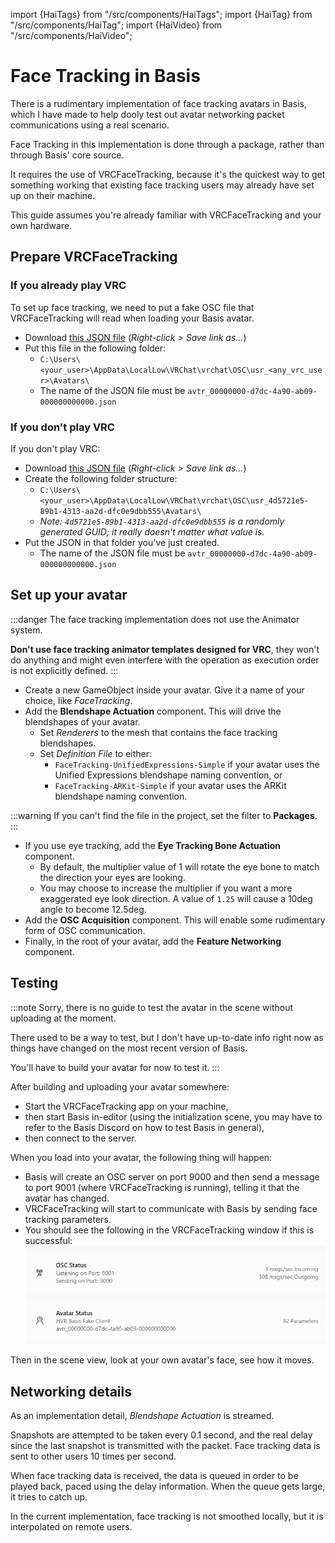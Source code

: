 import {HaiTags} from "/src/components/HaiTags";
import {HaiTag} from "/src/components/HaiTag";
import {HaiVideo} from "/src/components/HaiVideo";

# Face Tracking in Basis

<HaiTags>
<HaiTag requiresBasis={true} />
</HaiTags>

There is a rudimentary implementation of face tracking avatars in Basis, which I have made to help dooly test out avatar networking packet
communications using a real scenario.

Face Tracking in this implementation is done through a package, rather than through Basis' core source.

It requires the use of VRCFaceTracking, because it's the quickest way to get something working that existing face tracking users may
already have set up on their machine.

This guide assumes you're already familiar with VRCFaceTracking and your own hardware.

## Prepare VRCFaceTracking

### If you already play VRC

To set up face tracking, we need to put a fake OSC file that VRCFaceTracking will read when loading your Basis avatar.
- Download [this JSON file](pathname:///assets/basis-hvr/avtr_00000000-d7dc-4a90-ab09-000000000000.json) (*Right-click > Save link as...*)
- Put this file in the following folder:
  - `C:\Users\<your_user>\AppData\LocalLow\VRChat\vrchat\OSC\usr_<any_vrc_user>\Avatars\`
  - The name of the JSON file must be `avtr_00000000-d7dc-4a90-ab09-000000000000.json`

### If you don't play VRC

If you don't play VRC:

- Download [this JSON file](pathname:///assets/basis-hvr/avtr_00000000-d7dc-4a90-ab09-000000000000.json) (*Right-click > Save link as...*)
- Create the following folder structure:
  - `C:\Users\<your_user>\AppData\LocalLow\VRChat\vrchat\OSC\usr_4d5721e5-89b1-4313-aa2d-dfc0e9dbb555\Avatars\`
  - *Note: `4d5721e5-89b1-4313-aa2d-dfc0e9dbb555` is a randomly generated GUID; it really doesn't matter what value is.*
- Put the JSON in that folder you've just created.
  - The name of the JSON file must be `avtr_00000000-d7dc-4a90-ab09-000000000000.json`
  
## Set up your avatar

<HaiVideo src="./img/mpVLTgE5UD-trimmed.mp4"></HaiVideo>

:::danger
The face tracking implementation does not use the Animator system.

**Don't use face tracking animator templates designed for VRC**, they won't do anything and might even interfere with
the operation as execution order is not explicitly defined.
:::

- Create a new GameObject inside your avatar. Give it a name of your choice, like *FaceTracking*.
- Add the **Blendshape Actuation** component. This will drive the blendshapes of your avatar.
  - Set *Renderers* to the mesh that contains the face tracking blendshapes.
  - Set *Definition File* to either:
    - `FaceTracking-UnifiedExpressions-Simple` if your avatar uses the Unified Expressions blendshape naming convention, or
    - `FaceTracking-ARKit-Simple` if your avatar uses the ARKit blendshape naming convention.

:::warning
If you can't find the file in the project, set the filter to **Packages**.
<HaiVideo src="./img/Unity_VuR5mvNdoH.mp4" autoWidth="{false}"></HaiVideo>
:::

- If you use eye tracking, add the **Eye Tracking Bone Actuation** component.
  - By default, the multiplier value of 1 will rotate the eye bone to match the direction your eyes are looking.
  - You may choose to increase the multiplier if you want a more exaggerated eye look direction. A value of `1.25` will cause a 10deg angle to become 12.5deg.
- Add the **OSC Acquisition** component. This will enable some rudimentary form of OSC communication.
- Finally, in the root of your avatar, add the **Feature Networking** component.

## Testing

:::note
Sorry, there is no guide to test the avatar in the scene without uploading at the moment.

There used to be a way to test, but I don't have up-to-date info right now
as things have changed on the most recent version of Basis.

You'll have to build your avatar for now to test it.
:::

After building and uploading your avatar somewhere:
- Start the VRCFaceTracking app on your machine,
- then start Basis in-editor (using the initialization scene, you may have to refer to the Basis Discord on how to test Basis in general),
- then connect to the server.

When you load into your avatar, the following thing will happen:
- Basis will create an OSC server on port 9000 and then send a message to port 9001 (where VRCFaceTracking is running),
  telling it that the avatar has changed.
- VRCFaceTracking will start to communicate with Basis by sending face tracking parameters.
- You should see the following in the VRCFaceTracking window if this is successful:
![mpc-hc64_bco7oRlmDK.png](img%2Fmpc-hc64_bco7oRlmDK.png)

Then in the scene view, look at your own avatar's face, see how it moves.

## Networking details

As an implementation detail, *Blendshape Actuation* is streamed.

Snapshots are attempted to be taken every 0.1 second, and the real delay since the last snapshot
is transmitted with the packet. Face tracking data is sent to other users 10 times per second.

When face tracking data is received, the data is queued in order to be played back,
paced using the delay information. When the queue gets large, it tries to catch up.

In the current implementation, face tracking is not smoothed locally, but it is interpolated on remote users.
